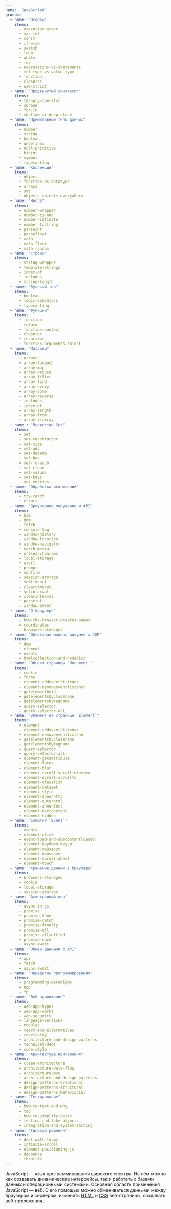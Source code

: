```yaml
---
name: 'JavaScript'
groups:
  - name: "Основы"
    items:
      - execution-order
      - var-let
      - const
      - if-else
      - switch
      - loop
      - while
      - for
      - expressions-vs-statements
      - ref-type-vs-value-type
      - function
      - closures
      - use-strict
  - name: "Продвинутый синтаксис"
    items:
      - ternary-operator
      - spread
      - for-in
      - shallow-or-deep-clone
  - name: "Примитивные типы данных"
    items:
      - number
      - string
      - boolean
      - undefined
      - null-primitive
      - bigint
      - symbol
      - typecasting
  - name: "Коллекции"
    items:
      - object
      - function-as-datatype
      - arrays
      - set
      - objects-objects-everywhere
  - name: "Числа"
    items:
      - number-wrapper
      - number-is-nan
      - number-isfinite
      - number-tostring
      - parseint
      - parsefloat
      - math
      - math-floor
      - math-random
  - name: "Строки"
    items:
      - string-wrapper
      - template-strings
      - index-of
      - includes
      - string-length
  - name: "Булевый тип"
    items:
      - boolean
      - logic-operators
      - typecasting
  - name: "Функции"
    items:
      - function
      - return
      - function-context
      - closures
      - recursion
      - function-arguments-object
  - name: "Массивы"
    items:
      - arrays
      - array-foreach
      - array-map
      - array-reduce
      - array-filter
      - array-find
      - array-every
      - array-some
      - array-reverse
      - includes
      - index-of
      - array-length
      - array-from
      - array-isarray
  - name : "Множество Set"
    items:
      - set
      - set-constructor
      - set-size
      - set-add
      - set-delete
      - set-has
      - set-foreach
      - set-clear
      - set-values
      - set-keys
      - set-entries
  - name: "Обработка исключений"
    items:
      - try-catch
      - errors
  - name: "Браузерное окружение и API"
    items:
      - bom
      - dom
      - fetch
      - console-log
      - window-history
      - window-location
      - window-navigator
      - match-media
      - urlsearchparams
      - local-storage
      - alert
      - prompt
      - confirm
      - session-storage
      - settimeout
      - cleartimeout
      - setinterval
      - clearinterval
      - parseint
      - window-print
  - name: "О браузере"
    items:
      - how-the-browser-creates-pages
      - coordinates
      - browsers-storages
  - name: "Объектная модель документа DOM"
    items:
      - dom
      - element
      - events
      - htmlcollection-and-nodelist
  - name: "Объект страницы `document`"
    items:
      - cookie
      - forms
      - element-addeventlistener
      - element-removeeventlistener
      - getelementbyid
      - getelementsbyclassname
      - getelementsbytagname
      - query-selector
      - query-selector-all
  - name: "Элемент на странице `Element`"
    items:
      - element
      - element-addeventlistener
      - element-removeeventlistener
      - getelementsbyclassname
      - getelementsbytagname
      - query-selector
      - query-selector-all
      - element-getattribute
      - element-focus
      - element-blur
      - element-scroll-scrollintoview
      - element-scroll-scrollto
      - element-classlist
      - element-dataset
      - element-style
      - element-innerhtml
      - element-outerhtml
      - element-innertext
      - element-textcontent
      - element-hidden
  - name: "События `Event`"
    items:
      - events
      - element-click
      - event-load-and-domcontentloaded
      - element-keydown-keyup
      - element-mouseout
      - element-mouseover
      - element-scroll-wheel
      - element-touch
  - name: "Хранение данных в браузере"
    items:
      - browsers-storages
      - cookie
      - local-storage
      - session-storage
  - name: "Асинхронный код"
    items:
      - async-in-js
      - promise
      - promise-then
      - promise-catch
      - promise-finally
      - promise-all
      - promise-allsettled
      - promise-race
      - async-await
  - name: "Обмен данными с API"
    items:
      - api
      - fetch
      - async-await
  - name: "Парадигмы программирования"
    items:
      - programming-paradigms
      - oop
      - fp
  - name: "Веб-приложение"
    items:
      - web-app-types
      - web-app-works
      - web-security
      - language-versions
      - modules
      - react-and-alternatives
      - reactivity
      - architecture-and-design-patterns
      - technical-debt
      - code-style
  - name: "Архитектура приложения"
    items:
      - clean-architecture
      - architecture-data-flow
      - architecture-mvc
      - architecture-and-design-patterns
      - design-patterns-creational
      - design-patterns-structural
      - design-patterns-behaviorial
  - name: "Тестирование"
    items:
      - how-to-test-and-why
      - tdd
      - how-to-simplify-tests
      - testing-and-fake-objects
      - integration-and-system-testing
  - name: "Типовые решения"
    items:
      - deal-with-forms
      - infinite-scroll
      - element-positioning-js
      - debounce
      - throttle
---
```


JavaScript — язык программирования широкого спектра. На нём можно как создавать динамические интерфейсы, так и работать с базами данных и операционными системами.
Основная область применения JavaScript — веб. С его помощью можно обмениваться данными между браузером и сервером, изменять [HTML](/html/) и [CSS](/css/) веб-страницы, создавать веб-приложения.
